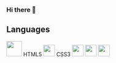 ### Hi there 👋

<!--
**Xenophee/Xenophee** is a ✨ _special_ ✨ repository because its `README.md` (this file) appears on your GitHub profile.

Here are some ideas to get you started:

- 🔭 I’m currently working on ...
- 🌱 I’m currently learning ...
- 👯 I’m looking to collaborate on ...
- 🤔 I’m looking for help with ...
- 💬 Ask me about ...
- 📫 How to reach me: ...
- 😄 Pronouns: ...
- ⚡ Fun fact: ...
-->

## Languages

<p align="left">
<img src="https://cdn.jsdelivr.net/gh/devicons/devicon/icons/html5/html5-plain-wordmark.svg" width="40px"> HTML5
<img src="https://cdn.jsdelivr.net/gh/devicons/devicon/icons/css3/css3-plain-wordmark.svg" width="30px"> CSS3
<img src="https://cdn.jsdelivr.net/gh/devicons/devicon/icons/javascript/javascript-plain.svg" width="30px">
<img src="https://cdn.jsdelivr.net/gh/devicons/devicon/icons/php/php-plain.svg" width="30px">
<img src="https://cdn.jsdelivr.net/gh/devicons/devicon/icons/mysql/mysql-plain-wordmark.svg" width="30px">
</p>
          
          
          
          
          


